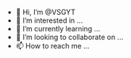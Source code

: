 - 👋 Hi, I’m @VSGYT
- 👀 I’m interested in ...
- 🌱 I’m currently learning ...
- 💞️ I’m looking to collaborate on ...
- 📫 How to reach me ...

<!---
VSGYT/VSGYT is a ✨ special ✨ repository because its `README.md` (this file) appears on your GitHub profile.
You can click the Preview link to take a look at your changes.
--->
